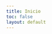 ```yaml
---
title: Inicio
toc: false
layout: default
---
```

<!-- 
<div class="mt-6"></div>
{{< feature-card
    title="STCP OFTP Server e STCP OFTP Client"
    icon="cog"
    subtitle="Consulta la información sobre las nuevas características, correcciones y actualizaciones más recientes lanzadas para los productos."
    link="changelog/stw"
>}}

<div class="mt-6"></div>

{{< feature-card
    title="STCP OFTP Web Admin"
    icon="cloud"
    subtitle="Consulta la información sobre las nuevas características, correcciones y actualizaciones más recientes lanzadas para los productos."
    link="changelog/stwadm"
>}}

<div class="mt-6"></div>

{{< feature-card
    title="STCP Directlink"
    icon="code"
    subtitle="Consulta la información sobre las nuevas características, correcciones y actualizaciones más recientes lanzadas para los productos."
    link="changelog/dirl"
>}}
 -->

<!-- {{< hextra/feature-grid >}} -->
<!-- {{< /hextra/feature-grid >}} -->
